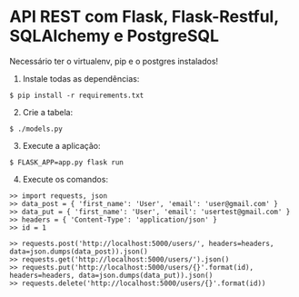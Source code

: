 >> 
API REST com Flask, Flask-Restful, SQLAlchemy e PostgreSQL
===================
Necessário ter o virtualenv, pip e o postgres instalados!

1. Instale todas as dependências:
```shell
$ pip install -r requirements.txt
```
2. Crie a tabela:
```shell
$ ./models.py
```
3. Execute a aplicação:
```
$ FLASK_APP=app.py flask run
```
4. Execute os comandos:
```shell
>> import requests, json
>> data_post = { 'first_name': 'User', 'email': 'user@gmail.com' }
>> data_put = { 'first_name': 'User', 'email': 'usertest@gmail.com' }
>> headers = { 'Content-Type': 'application/json' }
>> id = 1

>> requests.post('http://localhost:5000/users/', headers=headers, data=json.dumps(data_post)).json()
>> requests.get('http://localhost:5000/users/').json()
>> requests.put('http://localhost:5000/users/{}'.format(id), headers=headers, data=json.dumps(data_put)).json()
>> requests.delete('http://localhost:5000/users/{}'.format(id))